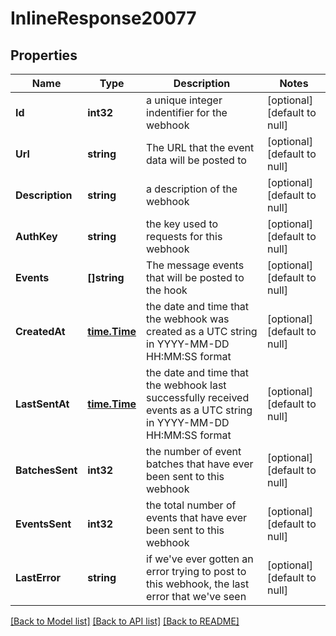 # InlineResponse20077

## Properties
Name | Type | Description | Notes
------------ | ------------- | ------------- | -------------
**Id** | **int32** | a unique integer indentifier for the webhook | [optional] [default to null]
**Url** | **string** | The URL that the event data will be posted to | [optional] [default to null]
**Description** | **string** | a description of the webhook | [optional] [default to null]
**AuthKey** | **string** | the key used to requests for this webhook | [optional] [default to null]
**Events** | **[]string** | The message events that will be posted to the hook | [optional] [default to null]
**CreatedAt** | [**time.Time**](time.Time.md) | the date and time that the webhook was created as a UTC string in YYYY-MM-DD HH:MM:SS format | [optional] [default to null]
**LastSentAt** | [**time.Time**](time.Time.md) | the date and time that the webhook last successfully received events as a UTC string in YYYY-MM-DD HH:MM:SS format | [optional] [default to null]
**BatchesSent** | **int32** | the number of event batches that have ever been sent to this webhook | [optional] [default to null]
**EventsSent** | **int32** | the total number of events that have ever been sent to this webhook | [optional] [default to null]
**LastError** | **string** | if we&#39;ve ever gotten an error trying to post to this webhook, the last error that we&#39;ve seen | [optional] [default to null]

[[Back to Model list]](../README.md#documentation-for-models) [[Back to API list]](../README.md#documentation-for-api-endpoints) [[Back to README]](../README.md)



